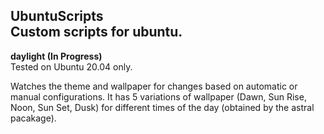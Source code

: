 UbuntuScripts<br/>
Custom scripts for ubuntu.
---

**daylight (In Progress)**<br/>
Tested on Ubuntu 20.04 only.

Watches the theme and wallpaper for changes based on automatic or manual configurations.
It has 5 variations of wallpaper (Dawn, Sun Rise, Noon, Sun Set, Dusk) for different times of the day (obtained by the astral pacakage). 

